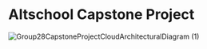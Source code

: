 # Altschool Capstone Project

![Group28CapstoneProjectCloudArchitecturalDiagram (1)](https://github.com/fajmayor/capstone-project/assets/5481019/c6692bd6-5efd-4afb-970c-d39125dae18a)
